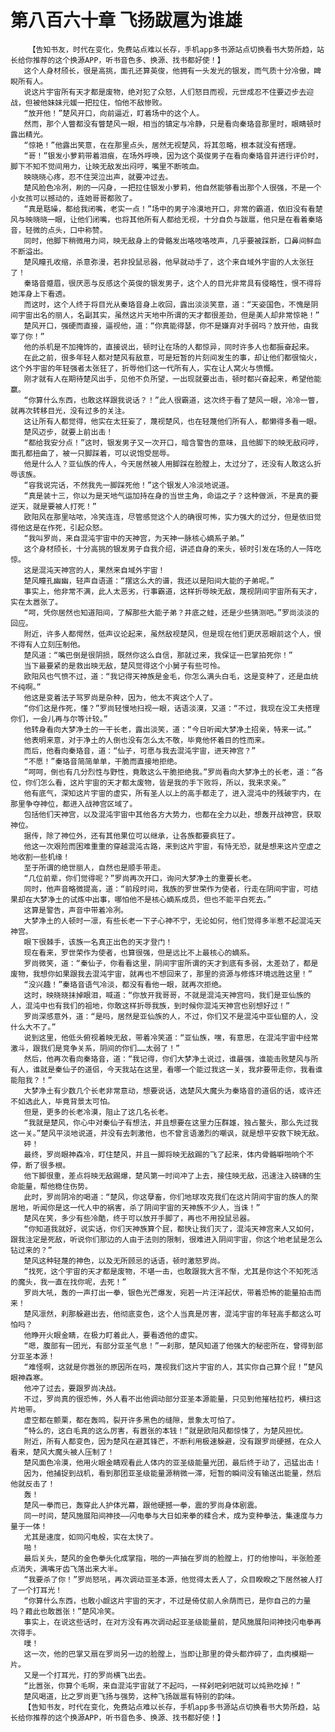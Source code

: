 # 第八百六十章 飞扬跋扈为谁雄
        【告知书友，时代在变化，免费站点难以长存，手机app多书源站点切换看书大势所趋，站长给你推荐的这个换源APP，听书音色多、换源、找书都好使！】
       这个人身材颀长，很是高挑，面孔还算英俊，他拥有一头发光的银发，而气质十分冷傲，睥睨所有人。
       说这片宇宙所有天才都是废物，绝对犯了众怒，人们怒目而视，元世成忍不住要迈步去迎战，但被他妹妹元媛一把拉住，怕他不敌惨败。
       “放开他！”楚风开口，向前逼近，盯着场中的这个人。
       然而，那个人瞥都没有瞥楚风一眼，相当的镇定与冷静，只是看向秦珞音那里时，眼睛顿时露出精光。
       “惊艳！”他露出笑意，在在那里点头，居然无视楚风，将其忽略，根本就没有搭理。
       “哥！”银发小萝莉带着泪痕，在场外呼唤，因为这个英俊男子在看向秦珞音并进行评价时，脚下不知不觉间用力，让映无敌发出闷哼，嘴里不断咳血。
       映晓晓心疼，忍不住哭泣出声，就要冲过去。
       楚风脸色冷冽，刷的一闪身，一把拉住银发小萝莉，他自然能够看出那个人很强，不是一个小女孩可以撼动的，连她哥哥都败了。
       “真是聒噪，都给我闭嘴，老实一点！”场中的男子冷漠地开口，非常的霸道，依旧没有看楚风与映晓晓一眼，让他们闭嘴，也将其他所有人都给无视，十分自负与跋扈，他只是在看着秦珞音，轻微的点头，口中称赞。
       同时，他脚下稍微用力间，映无敌身上的骨骼发出咯吱咯吱声，几乎要被踩断，口鼻间鲜血不断溢出。
       楚风瞳孔收缩，杀意弥漫，若非投鼠忌器，他早就动手了，这个来自域外宇宙的人太张狂了！
       秦珞音蹙眉，很厌恶与反感这个英俊的银发男子，这个人的目光非常具有侵略性，恨不得将她浑身上下看透。
       而这时，这个人终于将目光从秦珞音身上收回，露出淡淡笑意，道：“天姿国色，不愧是阴间宇宙出名的丽人，名副其实，虽然这片天地中所谓的天才都很差劲，但是美人却非常惊艳！”
       楚风开口，强硬而直接，逼视他，道：“你真能得瑟，你不是嫌弃对手弱吗？放开他，由我宰了你！”
       他的杀机是不加掩饰的，直接说出，顿时让在场的人都惊异，同时许多人也都振奋起来。
       在此之前，很多年轻人都对楚风有敌意，可是短暂的片刻间发生的事，却让他们都很恼火，这个外宇宙的年轻强者太张狂了，折辱他们这一代所有人，实在让人窝火与愤慨。
       刚才就有人在期待楚风出手，见他不负所望，一出现就要出击，顿时都兴奋起来，希望他能赢。
       “你算什么东西，也敢这样跟我说话？！”此人很霸道，这次终于看了楚风一眼，冷冷一瞥，就再次转移目光，没有过多的关注。
       这让所有人都觉得，他实在太狂妄了，蔑视楚风，也在轻蔑他们所有人，都懒得多看一眼。
       楚风迈步，就要上前出击！
       “都给我安分点！”这时，银发男子又一次开口，暗含警告的意味，且他脚下的映无敌闷哼，面孔都扭曲了，被一只脚踩着，可以说饱受屈辱。
       他是什么人？亚仙族的传人，今天居然被人用脚踩在脸膛上，太过分了，还没有人敢这么折辱该族。
       “容我说完话，不然我先一脚踩死他！”这个银发人冷淡地说道。
       “真是装十三，你以为是天地气运加持在身的当世主角，命运之子？这种做派，不是真的要逆天，就是要被人打死！”
       欧阳风在那里咕哝，冷笑连连，尽管感觉这个人的确很可怖，实力强大的过分，但是依旧觉得他这是在作死，引起众怒。
       “我叫罗尚，来自混沌宇宙中的天神宫，为天神一脉核心嫡系子弟。”
       这个身材颀长，十分高挑的银发男子自我介绍，讲述自身的来头，顿时引发在场的人一阵吃惊。
       这是混沌天神宫的人，果然来自域外宇宙！
       楚风瞳孔幽幽，轻声自语道：“摆这么大的谱，我还以是阳间大能的子弟呢。”
       事实上，他非常不满，此人太恶劣，行事霸道，这样折辱映无敌，蔑视阴间宇宙所有天才，实在太嚣张了。
       “呵，凭你居然也知道阳间，了解那些大能子弟？井底之蛙，还是少些猜测吧。”罗尚淡淡的回应。
       附近，许多人都愕然，低声议论起来，虽然敌视楚风，但是现在他们更厌恶眼前这个人，恨不得有人立刻压制他。
       楚风道：“嘴巴倒是很阴损，既然你这么自信，那就过来，我保证一巴掌拍死你！”
       当下最要紧的是救出映无敌，楚风觉得这个小舅子有些可怜。
       欧阳风也气愤不过，道：“我记得天神族是金毛，你怎么满头白毛，这是变种了，还是血统不纯啊。”
       他这是变着法子骂罗尚是杂种，因为，他太不爽这个人了。
       “你们这是作死，懂？”罗尚轻慢地扫视一眼，话语淡漠，又道：“不过，我现在没工夫搭理你们，一会儿再与尔等计较。”
       他转身看向大梦净土的一干长老，露出淡笑，道：“今日听闻大梦净土招亲，特来一试。”
       他表明来意，对于净土的人倒也没有怎么太不敬，毕竟他怀着目的性而来。
       而后，他看向秦珞音，道：“仙子，可愿与我去混沌宇宙，进天神宫？”
       “不愿！”秦珞音简简单单，干脆而直接地拒绝。
       “呵呵，倒也有几分烈性与野性，竟敢这么干脆拒绝我。”罗尚看向大梦净土的长老，道：“各位，你们怎么看，这片宇宙的天才都太废物，皆是我的手下败将，所以，我来求亲。”
       他有底气，深知这片宇宙的虚实，所有圣人以上的高手都走了，进入混沌中的残破宇内，在那里争夺神位，都进入战神宫区域了。
       包括他们天神宫，以及混沌宇宙中其他各方大势力，也都在全力以赴，想轰开战神宫，获取神位。
       据传，除了神位外，还有其他果位可以继承，让各族都要疯狂了。
       他这一次艰险而困难重重的穿越混沌古路，来到这片宇宙，有恃无恐，就是想来这片空虚之地收割一些机缘！
       至于所谓的绝世丽人，自然也是顺手带走。
       “几位前辈，你们觉得呢？”罗尚再次开口，询问大梦净土的重要长老。
       同时，他声音略微提高，道：“前段时间，我族的罗世荣作为使者，行走在阴间宇宙，可结果却在大梦净土的试炼中出事，哪怕他不是核心嫡系成员，但也不能平白死去。”
       这算是警告，声音中带着冷冽。
       大梦净土的人顿时一凛，有些长老一下子心神不宁，无论如何，他们觉得多半惹不起混沌天神宫。
       眼下很棘手，该族一名真正出色的天才登门！
       现在看来，罗世荣作为使者，也算很强，但是远比不上最核心的嫡系。
       罗尚微笑，道：“秦仙子，你看看这里，阴间宇宙所谓的天才到底有多弱，太差劲了，都是废物，我想你如果跟我去混沌宇宙，就再也不想回来了，那里的资源与修炼环境远胜这里！”
       “没兴趣！”秦珞音语气冷淡，都没有看他一眼，就再次拒绝。
       这时，映晓晓抹掉眼泪，喊道：“你放开我哥哥，不就是混沌天神宫吗，我们是亚仙族的人，混沌中也有我们的祖地，你敢这样折辱我族，到时候你混沌天神宫也别想好过！”
       罗尚深感意外，道：“是吗，居然是亚仙族的人，不过，你们又不是混沌中亚仙窟的人，没什么大不了。”
       说到这里，他低头俯视着映无敌，带着冷笑道：“亚仙族，嘿，有意思，在混沌宇宙中经常激斗，跟我们是竞争关系，阴间的你们……太弱了！”
       然后，他再次看向秦珞音，道：“我记得，你们大梦净土说过，谁最强，谁能击败楚风与所有人，谁就是秦仙子的道侣，今天我站在这里，看哪一个能过我这一关，我非要带走你，我看谁能阻我？！”
       大梦净土有少数几个长老非常意动，想要说话，选楚风大魔头为秦珞音的道侣的话，或许还不如选此人，毕竟背景太可怕。
       但是，更多的长老冷漠，阻止了这几名长老。
       “我就是楚风，你心中对秦仙子有想法，并且想要在这里力压群雄，独占鳌头，那么先过我这一关。”楚风平淡地说道，并没有去刺激他，也不曾言语激烈的嘲讽，就是想平安救下映无敌。
       砰！
       最终，罗尚眼神森冷，盯住楚风，并且一脚将映无敌踢的飞了起来，体内骨骼噼啪响个不停，断了很多根。
       他下脚很重，差点将映无敌踢爆，楚风第一时间冲了上去，接住映无敌，迅速注入磅礴的生命能量，帮他稳住伤势。
       此时，罗尚阴冷的喝道：“楚风，你这孽畜，你们地球攻克我们在这片阴间宇宙的族人的聚居地，听闻你是这一代人中的祸害，杀了阴间宇宙的天神族不少人，当诛！”
       楚风在笑，多少有些冷酷，终于可以放开手脚了，再也不用投鼠忌器。
       “你知道我就好，说实话，你们天神族算个屁，都快让我们灭了，混沌天神宫来人又如何，跟我注定是死敌，听说你们那边的人由于法则的限制，很难进入阴间宇宙，你这个地老鼠是怎么钻过来的？”
       楚风这种轻蔑的神色，以及无所顾忌的话语，顿时激怒罗尚。
       “找死，这个宇宙的天才都是废物，不堪一击，也敢跟我大言不惭，尤其是你这个不知死活的魔头，我一直在找你呢，去死！”
       罗尚大吼，轰的一声打出一拳，银色光芒爆发，宛若一片汪洋起伏，带着恐怖的能量拍击而来！
       楚风凛然，刹那躲避出去，他彻底变色，这个人当真是厉害，混沌宇宙的年轻高手都这么可怕吗？
       他睁开火眼金睛，在极力盯着此人，要看透他的虚实。
       “嗯，腹部有一团光，有部分亚圣气息！”一刹那，楚风知道了他强大的秘密所在，曾得到部分亚圣本源！
       “难怪啊，这就是你嚣张的原因所在吗，蔑视我们这片宇宙的人，其实你自己算个屁！”楚风眼神森寒。
       他冲了过去，要跟罗尚决战。
       不过，罗尚真的很恐怖，外人看不出他调动部分亚圣本源能量，只见到他摧枯拉朽，横扫这片地带。
       虚空都在颤栗，都在轰鸣，裂开许多黑色的缝隙，景象太可怕了。
       “特么的，这白毛真的这么厉害，有嚣张的本钱！”就是欧阳风都惊悚了，为楚风担忧。
       附近，所有人都变色，因为楚风在避其锋芒，不断利用极速躲避，没有跟罗尚硬撼，在众人看来，楚风大魔头被人压制了！
       楚风面色冷漠，他用火眼金睛观看此人体内的亚圣级能量光团，最后终于动了，迅猛出击！
       因为，他捕捉到战机，看到那团亚圣级能量源稍微一滞，短暂的瞬间没有输送出能量，然后他就反击了！
       轰！
       楚风一拳而已，轰穿此人护体光幕，跟他硬撼一拳，震的罗尚身体剧震。
       同一时间，楚风施展阳间神技——闪电拳与大日如来拳的糅合术，成为变种拳法，集速度与力量于一体！
       尤其是速度，如同闪电般，实在太快了。
       啪！
       最后关头，楚风的金色拳头化成掌指，啪的一声抽在罗尚的脸膛上，打的他惨叫，半张脸差点消失，满嘴牙齿飞落出来大半。
       “我要杀了你！”罗尚怒吼，再次调动亚圣本源，他觉得太丢人了，众目睽睽之下居然被人打了一个打耳光！
       “你算什么东西，也敢小觑这片宇宙的天才，不过是倚仗前人余荫而已，是你自己的力量吗？藉此也敢嚣张！”楚风冷笑。
       事实上，在说这些话时，在对方没有再次调动起亚圣级能量前，楚风施展阳间神技闪电拳再次得手。
       噗！
       这一次，他的巴掌又扇在罗尚另一边的脸膛上，当即让那里的骨头都炸碎了，血肉模糊一片。
       又是一个打耳光，打的罗尚横飞出去。
       “比嚣张，你算个毛啊，来自混沌宇宙就了不起吗，一样剁吧剁吧就可以炖熟吃掉！”
       楚风喝道，比之罗尚更飞扬与强势，这种飞扬跋扈有特别的韵味。
       【告知书友，时代在变化，免费站点难以长存，手机app多书源站点切换看书大势所趋，站长给你推荐的这个换源APP，听书音色多、换源、找书都好使！】
